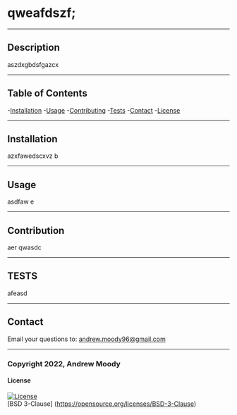 # qweafdszf;
  ---

  ## Description
  
  aszdxgbdsfgazcx
  
  ---
  ## Table of Contents
  
  -[Installation](#installation)
  -[Usage](#usage)
  -[Contributing](#contributing)
  -[Tests](#tests)
  -[Contact](#contact)
  -[License](#license)
  
  ---
  ## Installation
  
  azxfawedscxvz b
  
  ---
  ## Usage
  
  asdfaw e
  
  ---
  ## Contribution
  
  aer qwasdc
  
  ---
  ## TESTS
  
  afeasd
  
  ---
  ## Contact
  
  Email your questions to: andrew.moody96@gmail.com

  ---
  ### Copyright 2022, Andrew Moody<br>
  #### License
  [![License](https://img.shields.io/badge/License-BSD_3--Clause-blue.svg)](https://opensource.org/licenses/BSD-3-Clause)
  <br>
  [BSD 3-Clause] (https://opensource.org/licenses/BSD-3-Clause)